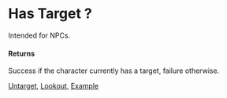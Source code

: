 # Has Target ?

Intended for NPCs.

 #### Returns

Success if the character currently has a target, failure otherwise.

[Untarget](../nodes/untarget.md), [Lookout](../nodes/lookout.md), [Example](../nodegraph/examples/lookout.md)